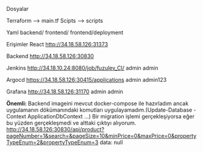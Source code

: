 Dosyalar

Terraform --> main.tf
Scipts --> scripts

Yaml 
backend/
frontend/
frontend/deployment

Erişimler
React
http://34.18.58.126:31373

Backend
http://34.18.58.126:30830

Jenkins
http://34.18.10.24:8080/job/fuzulev_CI/
admin
admin

Argocd
https://34.18.58.126:30415/applications
admin
admin123


Grafana
http://34.18.58.126:31170
admin
admin

**Önemli:**
Backend imageini mevcut docker-compose ile hazırladım ancak uygulamanın dökümanındaki komutları uygulayamadım.(Update-Database -Context ApplicationDbContext ...)
Bir migration işlemi gerçekleşiyorsa eğer bu yüzden gerçekleşmedi ve alttaki çıktıyı alıyorum.
http://34.18.58.126:30830/api/product?pageNumber=1&search=&pageSize=10&minPrice=0&maxPrice=0&propertyTypeEnum=2&propertyTypeEnum=3
data: null



